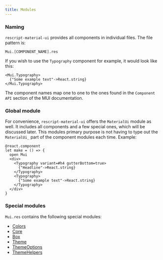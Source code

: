 ```yaml
---
title: Modules
---
```


### Naming

`rescript-material-ui` provides all components in individual files. The file
pattern is:

    Mui.[COMPONENT_NAME].res

If you wish to use the `Typography` component for example, it would look like
this:

```rescript
<Mui.Typography>
  {"Some example text"->React.string}
</Mui.Typography>
```

The component names map one to one to the ones found in the `Component API`
section of the MUI documentation.

### Global module

For convenience, `rescript-material-ui` offers the `MaterialUi` module as well.
It includes all components and a few special ones, which will be discussed
later. This modules primary purpose is not having to type out the `MaterialUi_`
part of the component modules each time. Example:

```rescript
@react.component
let make = () => {
  open Mui
  <div>
    <Typography variant=#h4 gutterBottom=true>
      {"Headline"->React.string}
    </Typography>
    <Typography>
      {"Some example text"->React.string}
    </Typography>
  </div>
}
```

### Special modules

`Mui.res` contains the following special modules:

- [Colors](module-colors.md)
- [Core](module-core.md)
- [Box](module-box.md)
- [Theme](theming.md)
- [ThemeOptions](theming.md)
- [ThemeHelpers](theming.md)

